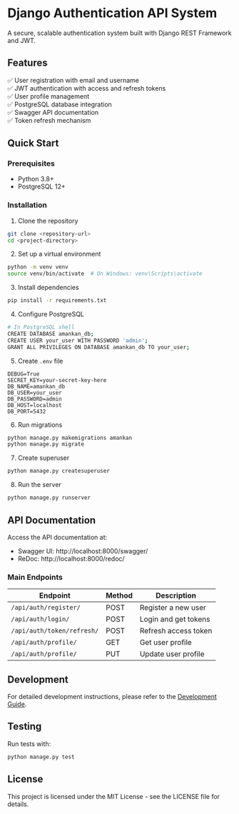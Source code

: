 # Django Authentication API System

A secure, scalable authentication system built with Django REST Framework and JWT.

## Features

✅ User registration with email and username  
✅ JWT authentication with access and refresh tokens  
✅ User profile management  
✅ PostgreSQL database integration  
✅ Swagger API documentation  
✅ Token refresh mechanism  

## Quick Start

### Prerequisites
- Python 3.8+
- PostgreSQL 12+

### Installation

1. Clone the repository
```bash
git clone <repository-url>
cd <project-directory>
```

2. Set up a virtual environment
```bash
python -m venv venv
source venv/bin/activate  # On Windows: venv\Scripts\activate
```

3. Install dependencies
```bash
pip install -r requirements.txt
```

4. Configure PostgreSQL
```bash
# In PostgreSQL shell
CREATE DATABASE amankan_db;
CREATE USER your_user WITH PASSWORD 'admin';
GRANT ALL PRIVILEGES ON DATABASE amankan_db TO your_user;
```

5. Create `.env` file
```
DEBUG=True
SECRET_KEY=your-secret-key-here
DB_NAME=amankan_db
DB_USER=your_user
DB_PASSWORD=admin
DB_HOST=localhost
DB_PORT=5432
```

6. Run migrations
```bash
python manage.py makemigrations amankan
python manage.py migrate
```

7. Create superuser
```bash
python manage.py createsuperuser
```

8. Run the server
```bash
python manage.py runserver
```

## API Documentation

Access the API documentation at:
- Swagger UI: http://localhost:8000/swagger/
- ReDoc: http://localhost:8000/redoc/

### Main Endpoints

| Endpoint | Method | Description |
|----------|--------|-------------|
| `/api/auth/register/` | POST | Register a new user |
| `/api/auth/login/` | POST | Login and get tokens |
| `/api/auth/token/refresh/` | POST | Refresh access token |
| `/api/auth/profile/` | GET | Get user profile |
| `/api/auth/profile/` | PUT | Update user profile |

## Development

For detailed development instructions, please refer to the [Development Guide](docs/development.md).

## Testing

Run tests with:
```bash
python manage.py test
```

## License

This project is licensed under the MIT License - see the LICENSE file for details.
